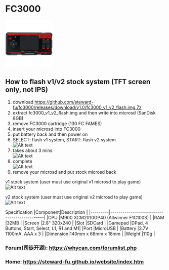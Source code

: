 # FC3000
![Alt text](imgs/main.jpg)

## How to flash v1/v2 stock system (TFT screen only, not IPS)
1. download https://github.com/steward-fu/fc3000/releases/download/v1.0/fc3000_v1_v2_flash.img.7z
2. extract fc3000_v1_v2_flash.img and then write into microsd (SanDisk 8GB)
3. remove FC3000 cartridge (130 FC FAMES)
4. insert your microsd into FC3000
5. put battery back and then power on
6. SELECT: flash v1 system, START: flash v2 system  
![Alt text](https://steward-fu.github.io/website/handheld/fc3000/v1v2_flash/4.jpg)
7. takes about 3 mins  
![Alt text](https://steward-fu.github.io/website/handheld/fc3000/v1v2_flash/6.jpg)
8. complete  
![Alt text](https://steward-fu.github.io/website/handheld/fc3000/v1v2_flash/8.jpg)
9. remove your microsd and put stock microsd back  
  
v1 stock system (user must use original v1 microsd to play game)  
![Alt text](https://steward-fu.github.io/website/handheld/fc3000/v1v2_flash/10.jpg)
  
v2 stock system (user must use original v2 microsd to play game)  
![Alt text](https://steward-fu.github.io/website/handheld/fc3000/v1v2_flash/11.jpg)
  
Specification
|Component|Description                                  |
|---------|---------------------------------------------|
|CPU      |M900 XCM2010GP40 (Allwinner F1C100S)         |
|RAM      |32MB                                         |
|Screen   |2.8" 320x240                                 |
|Slot     |SDCard                                       |
|Gamepad  |DPad, 4 Buttons, Start, Select, L1, R1 and M1|
|Port     |MicroUSB                                     |
|Battery  |3.7V 1100mA, AAA x 3                         |
|Dimension|140mm x 68mm x 18mm                          |
|Weight   |110g                                         |
  
### Forum(司徒开源): https://whycan.com/forumlist.php
### Home: https://steward-fu.github.io/website/index.htm
